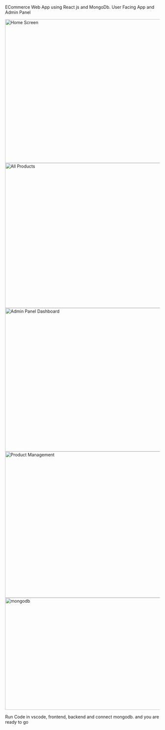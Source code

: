 ECommerce Web App using React js and MongoDb. User Facing App and Admin Panel 

<img width="931" height="468" alt="Home Screen" src="https://github.com/user-attachments/assets/d5244825-545f-4264-b716-12a4d17fa714" />
<img width="930" height="472" alt="All Products " src="https://github.com/user-attachments/assets/4c7e13b7-1746-411f-873e-50e05a0843e6" />
<img width="934" height="467" alt="Admin Panel Dashboard" src="https://github.com/user-attachments/assets/95a1e415-9300-4742-a693-634b27def2f4" />
<img width="929" height="476" alt="Product Management" src="https://github.com/user-attachments/assets/d16c8d25-1225-4498-bd93-20ef50167aae" />
<img width="949" height="365" alt="mongodb" src="https://github.com/user-attachments/assets/da9a407a-ad35-47af-994e-21c08eecce8f" />

Run Code in vscode, frontend, backend and connect mongodb. and you are ready to go
